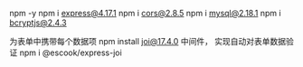 npm -y
npm i express@4.17.1
npm i cors@2.8.5
npm i mysql@2.18.1
npm i bcryptjs@2.4.3

为表单中携带每个数据项
npm install joi@17.4.0
中间件， 实现自动对表单数据验证
npm i @escook/express-joi
